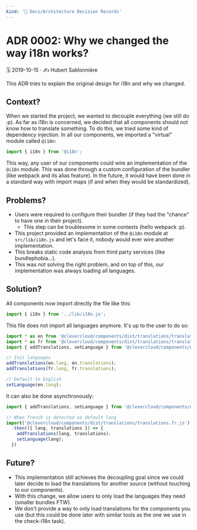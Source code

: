 ```yaml
---
kind: '📌 Docs/Architecture Decision Records'
---
```

# ADR 0002: Why we changed the way i18n works?

🗓️ 2019-10-15 · ✍️ Hubert Sablonnière

This ADR tries to explain the original design for i18n and why we changed.

## Context?

When we started the project, we wanted to decouple everything (we still do :p).
As far as i18n is concerned, we decided that all components should not know how to translate something.
To do this, we tried some kind of dependency injection.
In all our components, we imported a "virtual" module called `@i18n`:

```js
import { i18n } from '@i18n';
```

This way, any user of our components could wire an implementation of the `@i18n` module.
This was done through a custom configuration of the bundler (like webpack and its alias feature).
In the future, it would have been done in a standard way with import maps (if and when they would be standardized).

## Problems?

* Users were required to configure their bundler (if they had the "chance" to have one in their project).
  * This step can be troublesome in some contexts (hello webpack :p).
* This project provided an implementation of the `@i18n` module at `src/lib/i18n.js` and let's face it, nobody would ever wire another implementation. 
* This breaks static code analysis from third party services (like bundlephobia...).
* This was not solving the right problem, and on top of this, our implementation was always loading all languages.

## Solution?

All components now import directly the file like this:

```js
import { i18n } from '../lib/i18n.js';
```

This file does not import all languages anymore.
It's up to the user to do so:
 
```js
import * as en from '@clevercloud/components/dist/translations/translations.en.js';
import * as fr from '@clevercloud/components/dist/translations/translations.fr.js';
import { addTranslations, setLanguage } from '@clevercloud/components/dist/lib/i18n.js';

// Init languages
addTranslations(en.lang, en.translations);
addTranslations(fr.lang, fr.translations);

// Default to English
setLanguage(en.lang);
```
 
It can also be done asynchronously:

```js
import { addTranslations, setLanguage } from '@clevercloud/components/dist/lib/i18n.js';

// When french is detected as default lang
import('@clevercloud/components/dist/translations/translations.fr.js')
  .then(({ lang, translations }) => {
    addTranslations(lang, translations);
    setLanguage(lang);
  })
```

## Future?

* This implementation still achieves the decoupling goal since we could later decide to load the translations for another source (without touching to our components).
* With this change, we allow users to only load the languages they need (smaller bundles FTW).
* We don't provide a way to only load translations for the components you use (but this could be done later with similar tools as the one we use in the check-i18n task).
